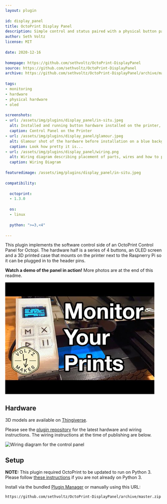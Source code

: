 ```yaml
---
layout: plugin

id: display_panel
title: OctoPrint Display Panel
description: Simple control and status paired with a physical button panel and OLED display
author: Seth Voltz
license: MIT

date: 2020-12-16

homepage: https://github.com/sethvoltz/OctoPrint-DisplayPanel
source: https://github.com/sethvoltz/OctoPrint-DisplayPanel
archive: https://github.com/sethvoltz/OctoPrint-DisplayPanel/archive/master.zip

tags:
- monitoring
- hardware
- physical hardware
- oled

screenshots:
- url: /assets/img/plugins/display_panel/in-situ.jpeg
  alt: Installed and running button hardware installed on the printer, OLED display showing stats
  caption: Control Panel on the Printer
- url: /assets/img/plugins/display_panel/glamour.jpeg
  alt: Glamour shot of the hardware before installation on a blue background
  caption: Look how pretty it is...
- url: /assets/img/plugins/display_panel/wiring.png
  alt: Wiring diagram describing placement of parts, wires and how to plug into the Raspberry Pi
  caption: Wiring Diagram

featuredimage: /assets/img/plugins/display_panel/in-situ.jpeg

compatibility:

  octoprint:
  - 1.3.0

  os:
  - linux

  python: ">=3,<4"

---
```


This plugin implements the software control side of an OctoPrint Control Panel for Octopi. The hardware half is a series of 4 buttons, an OLED screen and a 3D printed case that mounts on the printer next to the Raspnerry Pi so it can be plugged in to the header pins.

**Watch a demo of the panel in action!** More photos are at the end of this readme.

[![Screenshot of demo video](/assets/img/plugins/display_panel/youtube-cover.jpg)](https://youtu.be/78emT1ollu4 "Click here to watch a demo on YouTube")

## Hardware

3D models are available on [Thingiverse](https://www.thingiverse.com/thing:4674214).

Please see the [plugin repository](https://github.com/sethvoltz/OctoPrint-DisplayPanel) for the latest hardware and wiring instructions. The wiring instructions at the time of publishing are below.

![Wiring diagram for the control panel](/assets/img/display_panel/wiring-diagram.png)

## Setup

**NOTE:** This plugin required OctoPrint to be updated to run on Python 3. Please follow [these instructions](https://community.octoprint.org/t/upgrade-your-octoprint-install-to-python-3/23973) if you are not already on Python 3.

Install via the bundled [Plugin Manager](https://docs.octoprint.org/en/master/bundledplugins/pluginmanager.html)
or manually using this URL:

    https://github.com/sethvoltz/OctoPrint-DisplayPanel/archive/master.zip
